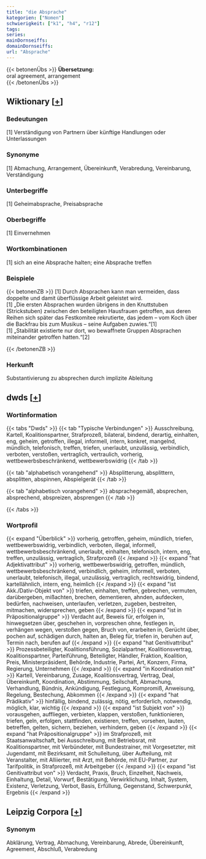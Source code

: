 ```yaml
---
title: "die Absprache"
kategorien: ["Nomen"]
schwierigkeit: ["k1", "h4", "r12"]
tags:
series:
mainDornseiffs:
domainDornseiffs:
url: "Absprache"
---
```


{{< betonenÜbs >}}
**Übersetzung:**  
oral agreement, arrangement  
{{< /betonenÜbs >}}

## Wiktionary [[+](https://de.wiktionary.org/wiki/Absprache)]

### Bedeutungen
[1] Verständigung von Partnern über künftige Handlungen oder Unterlassungen  

### Synonyme
[1] Abmachung, Arrangement, Übereinkunft, Verabredung, Vereinbarung, Verständigung  

### Unterbegriffe
[1] Geheimabsprache, Preisabsprache  

### Oberbegriffe
[1] Einvernehmen  

### Wortkombinationen
[1] sich an eine Absprache halten; eine Absprache treffen  

### Beispiele
{{< betonenZB >}}
[1] Durch Absprachen kann man vermeiden, dass doppelte und damit überflüssige Arbeit geleistet wird.  
[1] „Die ersten Absprachen wurden übrigens in den Knuttstuben (Strickstuben) zwischen den beteiligten Hausfrauen getroffen, aus deren Reihen sich später das Festkomitee rekrutierte, das jedem – vom Koch über die Backfrau bis zum Musikus – seine Aufgaben zuwies.“[1]  
[1] „Stabilität existierte nur dort, wo bewaffnete Gruppen Absprachen miteinander getroffen hatten.“[2]  

{{< /betonenZB >}}
### Herkunft
Substantivierung zu absprechen durch implizite Ableitung  



## dwds [[+](https://www.dwds.de/wb/Absprache)]

### Wortinformation
{{< tabs "Dwds" >}}
{{< tab "Typische Verbindungen" >}}
Ausschreibung, Kartell, Koalitionspartner, Strafprozeß, bilateral, bindend, derartig, einhalten, eng, geheim, getroffen, illegal, informell, intern, konkret, mangelnd, mündlich, telefonisch, treffen, triefen, unerlaubt, unzulässig, verbindlich, verboten, verstoßen, vertraglich, vertraulich, vorherig, wettbewerbsbeschränkend, wettbewerbswidrig
{{< /tab >}}

{{< tab "alphabetisch vorangehend" >}}
Absplitterung, absplittern, absplitten, abspinnen, Abspielgerät
{{< /tab >}}

{{< tab "alphabetisch vorangehend" >}}
absprachegemäß, absprechen, absprechend, abspreizen, absprengen
{{< /tab >}}

{{< /tabs >}}

### Wortprofil
{{< expand "Überblick" >}} vorherig, getroffen, geheim, mündlich, triefen, wettbewerbswidrig, verbindlich, verboten, illegal, informell, wettbewerbsbeschränkend, unerlaubt, einhalten, telefonisch, intern, eng, treffen, unzulässig, vertraglich, Strafprozeß {{< /expand >}}
{{< expand "hat Adjektivattribut" >}} vorherig, wettbewerbswidrig, getroffen, mündlich, wettbewerbsbeschränkend, verbindlich, geheim, informell, verboten, unerlaubt, telefonisch, illegal, unzulässig, vertraglich, rechtswidrig, bindend, kartellähnlich, intern, eng, heimlich {{< /expand >}}
{{< expand "ist Akk./Dativ-Objekt von" >}} triefen, einhalten, treffen, gebrechen, vermuten, darübergeben, mißachten, brechen, dementieren, ahnden, aufdecken, bedürfen, nachweisen, unterlaufen, verletzen, zugeben, bestreiten, mitmachen, widersprechen, geben {{< /expand >}}
{{< expand "ist in Präpositionalgruppe" >}} Verdacht auf, Beweis für, erfolgen in, hinwegsetzen über, geschehen in, vorpreschen ohne, festlegen in, verhängen wegen, verstoßen gegen, Bruch von, erarbeiten in, Gerücht über, pochen auf, schädigen durch, halten an, Beleg für, triefen in, beruhen auf, Termin nach, berufen auf {{< /expand >}}
{{< expand "hat Genitivattribut" >}} Prozessbeteiligter, Koalitionsführung, Sozialpartner, Koalitionsvertrag, Koalitionspartner, Parteiführung, Beteiligter, Händler, Fraktion, Koalition, Preis, Ministerpräsident, Behörde, Industrie, Partei, Art, Konzern, Firma, Regierung, Unternehmen {{< /expand >}}
{{< expand "in Koordination mit" >}} Kartell, Vereinbarung, Zusage, Koalitionsvertrag, Vertrag, Deal, Übereinkunft, Koordination, Abstimmung, Seilschaft, Abmachung, Verhandlung, Bündnis, Ankündigung, Festlegung, Kompromiß, Anweisung, Regelung, Bestechung, Abkommen {{< /expand >}}
{{< expand "hat Prädikativ" >}} hinfällig, bindend, zulässig, nötig, erforderlich, notwendig, möglich, klar, wichtig {{< /expand >}}
{{< expand "ist Subjekt von" >}} vorausgehen, auffliegen, verbieten, klappen, verstoßen, funktionieren, triefen, geln, erfolgen, stattfinden, existieren, treffen, vorsehen, lauten, betreffen, gelten, sichern, beziehen, verhindern, geben {{< /expand >}}
{{< expand "hat Präpositionalgruppe" >}} im Strafprozeß, mit Staatsanwaltschaft, bei Ausschreibung, mit Betriebsrat, mit Koalitionspartner, mit Verbündeter, mit Bundestrainer, mit Vorgesetzter, mit Jugendamt, mit Bezirksamt, mit Schulleitung, über Aufteilung, mit Veranstalter, mit Alliierter, mit Arzt, mit Behörde, mit EU-Partner, zur Tarifpolitik, in Strafprozeß, mit Arbeitgeber {{< /expand >}}
{{< expand "ist Genitivattribut von" >}} Verdacht, Praxis, Bruch, Einzelheit, Nachweis, Einhaltung, Detail, Vorwurf, Bestätigung, Verwirklichung, Inhalt, System, Existenz, Verletzung, Verbot, Basis, Erfüllung, Gegenstand, Schwerpunkt, Ergebnis {{< /expand >}}

## Leipzig Corpora [[+](https://corpora.uni-leipzig.de/en/res?word=Absprache&corpusId=deu_newscrawl-public_2018)]


### Synonym
Abklärung, Vertrag, Abmachung, Vereinbarung, Abrede, Übereinkunft, Agreement, Abschluß, Verabredung

